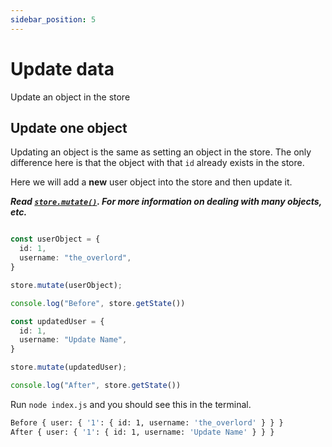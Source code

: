 ```yaml
---
sidebar_position: 5
---
```




# Update data

Update an object in the store



## Update one object

Updating an object is the same as setting an object in the store. The only difference here is that the object with that `id` already exists in the store.

Here we will add a **new** user object into the store and then update it.

***Read [`store.mutate()`](../apis/store.mutate). For more information on dealing with many objects, etc.***

```ts title="example-project/index.js"

const userObject = {
  id: 1,
  username: "the_overlord",
}

store.mutate(userObject);

console.log("Before", store.getState())

const updatedUser = {
  id: 1,
  username: "Update Name",
}

store.mutate(updatedUser);

console.log("After", store.getState())
```

Run `node index.js` and you should see this in the terminal.
```bash
Before { user: { '1': { id: 1, username: 'the_overlord' } } }
After { user: { '1': { id: 1, username: 'Update Name' } } }
```